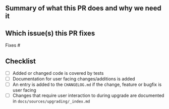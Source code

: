 <!--
Thanks for sending a pull request! Before submitting:

1. Read our CONTRIBUTING.md guide
2. Name your PR as `<Feature Area>: Describe your change`.
  a. Do not end the title with punctuation. It will be added in the changelog.
  b. Start with an imperative verb. Example: Fix the latency between System A and System B.
  c. Use sentence case, not title case.
  d. Use a complete phrase or sentence. The PR title will appear in a changelog, so help other people understand what your change will be.
3. Rebase your PR if it gets out of sync with main.
4. Please delete this comment block before submitting the PR.
-->

## Summary of what this PR does and why we need it

## Which issue(s) this PR fixes

Fixes #<issue number>

## Checklist

- [ ] Added or changed code is covered by tests
- [ ] Documentation for user facing changes/additions is added
- [ ] An entry is added to the `CHANGELOG.md` if the change, feature or bugfix is user facing
- [ ] Changes that require user interaction to during upgrade are documented in `docs/sources/upgrading/_index.md`

